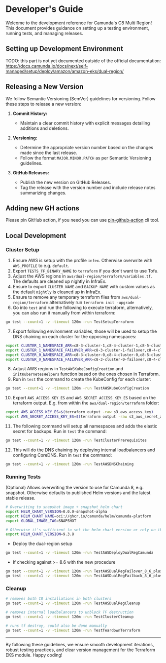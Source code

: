 # Developer's Guide

Welcome to the development reference for Camunda's C8 Multi Region! This document provides guidance on setting up a testing environment, running tests, and managing releases.

## Setting up Development Environment

TODO: this part is not yet documented outside of the official documentation: https://docs.camunda.io/docs/next/self-managed/setup/deploy/amazon/amazon-eks/dual-region/

## Releasing a New Version

We follow Semantic Versioning (SemVer) guidelines for versioning. Follow these steps to release a new version:

1. **Commit History:**
   - Maintain a clear commit history with explicit messages detailing additions and deletions.

2. **Versioning:**
   - Determine the appropriate version number based on the changes made since the last release.
   - Follow the format `MAJOR.MINOR.PATCH` as per Semantic Versioning guidelines.

3. **GitHub Releases:**
   - Publish the new version on GitHub Releases.
   - Tag the release with the version number and include release notes summarizing changes.

## Adding new GH actions

Please pin GitHub action, if you need you can use [pin-github-action](https://github.com/mheap/pin-github-action) cli tool.

## Local Development

### Cluster Setup

1. Ensure AWS is setup with the profile `infex`. Otherwise overwrite with `AWS_PROFILE` to e.g. `default`.
2. Export `TESTS_TF_BINARY_NAME` to `terraform` if you don't want to use Tofu.
3. Adjust the AWS regions in `aws/dual-region/terraform/variables.tf`. The defaults are cleaned up nightly in InfraEx.
4. Ensure to export `CLUSTER_NAME` and `BACKUP_NAME` with custom values as the default `nightly` is cleaned up in InfraEx.
5. Ensure to remove any temporary terraform files from `aws/dual-region/terraform` alternatively run `terraform init -upgrade`
6. Go into `test` and run the following to execute terraform, alternatively, you can also run it manually from within terraform:

```bash
go test --count=1 -v -timeout 120m -run TestSetupTerraform
```

7. Export following environment variables, those will be used to setup the DNS chaining on each cluster for the opposing namespaces:

```bash
export CLUSTER_1_NAMESPACE_ARR=c8-3-cluster-1,c8-4-cluster-1,c8-5-cluster-1,c8-snap-cluster-1
export CLUSTER_1_NAMESPACE_FAILOVER_ARR=c8-3-cluster-1-failover,c8-4-cluster-1-failover,c8-5-cluster-1-failover,c8-snap-cluster-1-failover
export CLUSTER_0_NAMESPACE_ARR=c8-3-cluster-0,c8-4-cluster-0,c8-5-cluster-0,c8-snap-cluster-0
export CLUSTER_0_NAMESPACE_FAILOVER_ARR=c8-3-cluster-0-failover,c8-4-cluster-0-failover,c8-5-cluster-0-failover,c8-snap-cluster-0-failover
```

8. Adjust AWS regions in `TestAWSKubeConfigCreation` and `initKubernetesHelpers` function based on the ones chosen in Terraform.
9. Run in `test` the command to create the KubeConfig for each cluster:

```bash
go test --count=1 -v -timeout 120m -run TestAWSKubeConfigCreation
```

10. Export `AWS_ACCESS_KEY_ES` and `AWS_SECRET_ACCESS_KEY_ES` based on the terraform output.
   E.g. from within the `aws/dual-region/terraform` folder:

   ```bash
   export AWS_ACCESS_KEY_ES=$(terraform output -raw s3_aws_access_key)
   export AWS_SECRET_ACCESS_KEY_ES=$(terraform output -raw s3_aws_secret_access_key)
   ```

11. The following command will setup all namespaces and adds the elastic secret for backups. Run in `test` the command:

```bash
go test --count=1 -v -timeout 120m -run TestClusterPrerequisites
```

12. This will do the DNS chaining by deploying internal loadbalancers and configuring CoreDNS. Run in `test` the command:

```bash
go test --count=1 -v -timeout 120m -run TestAWSDNSChaining
```

### Running Tests

(Optional) Allows overwriting the version to use for Camunda 8, e.g. snapshot.
Otherwise defaults to published Helm versions and the latest stable release.

```bash
# Overwriting to snapshot image + snapshot helm chart
export HELM_CHART_VERSION=0.0.0-snapshot-alpha
export HELM_CHART_NAME=oci://ghcr.io/camunda/helm/camunda-platform
export GLOBAL_IMAGE_TAG=SNAPSHOT

# Otherwise it's sufficient to set the helm chart version or rely on the default.
export HELM_CHART_VERSION=9.3.8
```

- Deploy the dual-region setup

```bash
go test --count=1 -v -timeout 120m -run TestAWSDeployDualRegCamunda
```

- If checking against >= 8.6 with the new procedure

```bash
go test --count=1 -v -timeout 120m -run TestAWSDualRegFailover_8_6_plus
go test --count=1 -v -timeout 120m -run TestAWSDualRegFailback_8_6_plus
```

### Cleanup

```bash
# removes both C8 installations in both clusters
go test --count=1 -v -timeout 120m -run TestAWSDualRegCleanup

# removes internal loadbalancers to unblock TF destruction
go test --count=1 -v -timeout 120m -run TestClusterCleanup

# runs tf destroy, could also be done manually
go test --count=1 -v -timeout 120m -run TestTeardownTerraform
```

---

By following these guidelines, we ensure smooth development iterations, robust testing practices, and clear version management for the Terraform EKS module. Happy coding!
